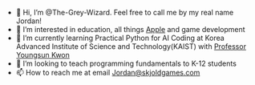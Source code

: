 - 👋 Hi, I’m @The-Grey-Wizard. Feel free to call me by my real name Jordan!
- 👀 I’m interested in education, all things [Apple](https://github.com/apple) and game development
- 🌱 I’m currently learning Practical Python for AI Coding at Korea Advanced Institute of Science and Technology(KAIST) with [Professor Youngsun Kwon](https://github.com/RyuSungyoung)
- 💞️ I’m looking to teach programming fundamentals to K-12 students
- 📫 How to reach me at email Jordan@skjoldgames.com

<!---
The-Grey-Wizard/The-Grey-Wizard is a ✨ special ✨ repository because its `README.md` (this file) appears on your GitHub profile.
You can click the Preview link to take a look at your changes.
--->
